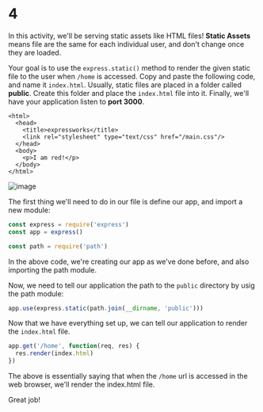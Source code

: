 # 4

In this activity, we'll be serving static assets like HTML files! **Static Assets** means file are the same for each individual user, and don't change once they are loaded.

Your goal is to use the `express.static()` method to render the given static file to the user when `/home` is accessed. Copy and paste the following code, and name it `index.html`. Usually, static files are placed in a folder called **public**. Create this folder and place the `index.html` file into it. Finally, we'll have your application listen to **port 3000**.

```markup
<html>
  <head>
    <title>expressworks</title>
    <link rel="stylesheet" type="text/css" href="/main.css"/>
  </head>
  <body>
    <p>I am red!</p>
  </body>
</html>
```

![image](https://images.pexels.com/photos/546819/pexels-photo-546819.jpeg?auto=compress&cs=tinysrgb&dpr=2&h=650&w=940)

The first thing we'll need to do in our file is define our app, and import a new module:

```javascript
const express = require('express')
const app = express()

const path = require('path')
```

In the above code, we're creating our app as we've done before, and also importing the path module.

Now, we need to tell our application the path to the `public` directory by usig the path module:

```javascript
app.use(express.static(path.join(__dirname, 'public')))
```

Now that we have everything set up, we can tell our application to render the `index.html` file.

```javascript
app.get('/home', function(req, res) {
  res.render(index.html)
})
```

The above is essentially saying that when the `/home` url is accessed in the web browser, we'll render the index.html file.

Great job!

